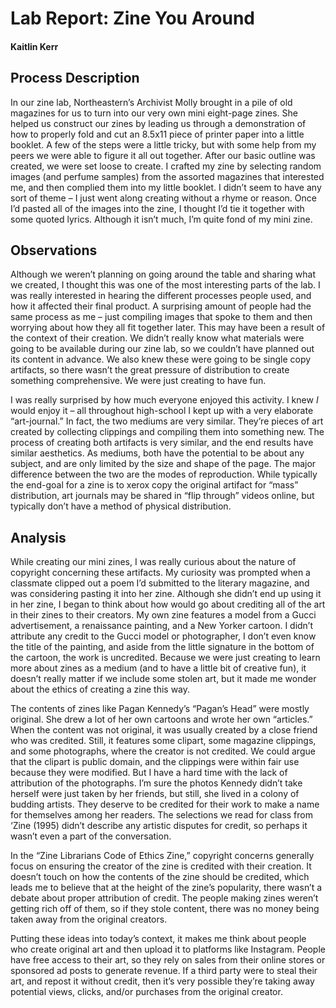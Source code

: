 # Lab Report: Zine You Around

#### Kaitlin Kerr

## Process Description

In our zine lab, Northeastern’s Archivist Molly brought in a pile of old magazines for us to turn into our very own mini eight-page zines. She helped us construct our zines by leading us through a demonstration of how to properly fold and cut an 8.5x11 piece of printer paper into a little booklet. A few of the steps were a little tricky, but with some help from my peers we were able to figure it all out together. After our basic outline was created, we were set loose to create. I crafted my zine by selecting random images (and perfume samples) from the assorted magazines that interested me, and then complied them into my little booklet. I didn’t seem to have any sort of theme – I just went along creating without a rhyme or reason. Once I’d pasted all of the images into the zine, I thought I’d tie it together with some quoted lyrics. Although it isn’t much, I’m quite fond of my mini zine.  

## Observations
Although we weren’t planning on going around the table and sharing what we created, I thought this was one of the most interesting parts of the lab. I was really interested in hearing the different processes people used, and how it affected their final product. A surprising amount of people had the same process as me – just compiling images that spoke to them and then worrying about how they all fit together later. This may have been a result of the context of their creation. We didn’t really know what materials were going to be available during our zine lab, so we couldn’t have planned out its content in advance. We also knew these were going to be single copy artifacts, so there wasn’t the great pressure of distribution to create something comprehensive. We were just creating to have fun. 

I was really surprised by how much everyone enjoyed this activity. I knew *I* would enjoy it – all throughout high-school I kept up with a very elaborate “art-journal.” In fact, the two mediums are very similar. They’re pieces of art created by collecting clippings and compiling them into something new. The process of creating both artifacts is very similar, and the end results have similar aesthetics. As mediums, both have the potential to be about any subject, and are only limited by the size and shape of the page. The major difference between the two are the modes of reproduction. While typically the end-goal for a zine is to xerox copy the original artifact for “mass” distribution, art journals may be shared in “flip through” videos online, but typically don’t have a method of physical distribution. 

## Analysis
While creating our mini zines, I was really curious about the nature of copyright concerning these artifacts. My curiosity was prompted when a classmate clipped out a poem I’d submitted to the literary magazine, and was considering pasting it into her zine. Although she didn’t end up using it in her zine, I began to think about how would go about crediting all of the art in their zines to their creators. My own zine features a model from a Gucci advertisement, a renaissance painting, and a New Yorker cartoon. I didn’t attribute any credit to the Gucci model or photographer, I don’t even know the title of the painting, and aside from the little signature in the bottom of the cartoon, the work is uncredited. Because we were just creating to learn more about zines as a medium (and to have a little bit of creative fun), it doesn’t really matter if we include some stolen art, but it made me wonder about the ethics of creating a zine this way. 

The contents of zines like Pagan Kennedy’s “Pagan’s Head” were mostly original. She drew a lot of her own cartoons and wrote her own “articles.” When the content was not original, it was usually created by a close friend who was credited. Still, it features some clipart, some magazine clippings, and some photographs, where the creator is not credited. We could argue that the clipart is public domain, and the clippings were within fair use because they were modified. But I have a hard time with the lack of attribution of the photographs. I’m sure the photos Kennedy didn’t take herself were just taken by her friends, but still, she lived in a colony of budding artists. They deserve to be credited for their work to make a name for themselves among her readers. The selections we read for class from ‘Zine (1995) didn’t describe any artistic disputes for credit, so perhaps it wasn’t even a part of the conversation. 

In the “Zine Librarians Code of Ethics Zine,” copyright concerns generally focus on ensuring the creator of the zine is credited with their creation. It doesn’t touch on how the contents of the zine should be credited, which leads me to believe that at the height of the zine’s popularity, there wasn’t a debate about proper attribution of credit. The people making zines weren’t getting rich off of them, so if they stole content, there was no money being taken away from the original creators. 

Putting these ideas into today’s context, it makes me think about people who create original art and then upload it to platforms like Instagram. People have free access to their art, so they rely on sales from their online stores or sponsored ad posts to generate revenue. If a third party were to steal their art, and repost it without credit, then it’s very possible they’re taking away potential views, clicks, and/or purchases from the original creator. 

